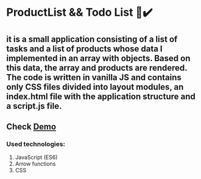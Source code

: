# ProductList && Todo List 🛒✔️

## it is a small application consisting of a list of tasks and a list of products whose data I implemented in an array with objects. Based on this data, the array and products are rendered. The code is written in vanilla JS and contains only CSS files divided into layout modules, an index.html file with the application structure and a script.js file.

## Check **[Demo](https://konradbauer.github.io/Product-List/)**

### Used technologies:
<ol>
<li>JavaScript (ES6)</li>
<li>Arrow functions</li>
<li>CSS</li>
</ol>

